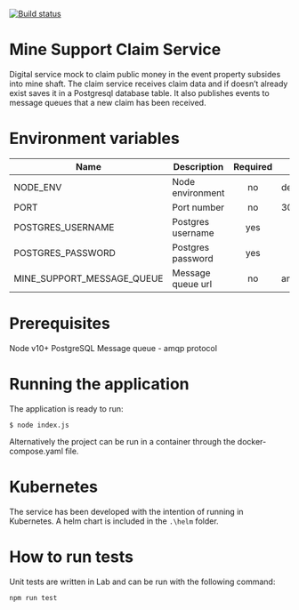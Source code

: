 [![Build status](https://defradev.visualstudio.com/DEFRA_FutureFarming/_apis/build/status/defra-ff-mine-support-claim-service-spike)](https://defradev.visualstudio.com/DEFRA_FutureFarming/_build/latest?definitionId=0)

# Mine Support Claim Service
Digital service mock to claim public money in the event property subsides into mine shaft.  The claim service receives claim data and if doesn’t already exist saves it in a Postgresql database table.  It also publishes events to message queues that a new claim has been received.

# Environment variables
|Name|Description|Required|Default|Valid|Notes|
|---|---|:---:|---|---|---|
|NODE_ENV|Node environment|no|development|development,test,production||
|PORT|Port number|no|3003|||
|POSTGRES_USERNAME|Postgres username|yes||||
|POSTGRES_PASSWORD|Postgres password|yes||||
|MINE_SUPPORT_MESSAGE_QUEUE|Message queue url|no|amqp://localhost|||

# Prerequisites
Node v10+
PostgreSQL
Message queue - amqp protocol

# Running the application
The application is ready to run:

`$ node index.js`

Alternatively the project can be run in a container through the docker-compose.yaml file.

# Kubernetes
The service has been developed with the intention of running in Kubernetes.  A helm chart is included in the `.\helm` folder.

# How to run tests
Unit tests are written in Lab and can be run with the following command:

`npm run test`

